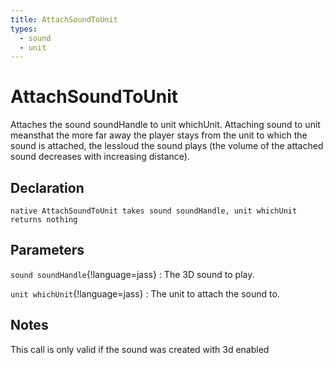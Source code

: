 ```yaml
---
title: AttachSoundToUnit
types:
  - sound
  - unit
---
```


# AttachSoundToUnit
Attaches the sound soundHandle to unit whichUnit. Attaching sound to unit meansthat the more far away the player stays from the unit to which the sound is attached, the lessloud the sound plays (the volume of the attached sound decreases with increasing distance).

## Declaration

```jass
native AttachSoundToUnit takes sound soundHandle, unit whichUnit returns nothing
```

## Parameters
`sound soundHandle`{!language=jass}
: The 3D sound to play.

`unit whichUnit`{!language=jass}
: The unit to attach the sound to.

## Notes 
This call is only valid if the sound was created with 3d enabled
